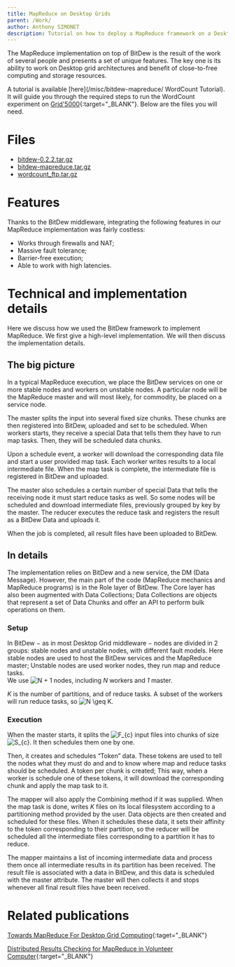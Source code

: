 ```yaml
---
title: MapReduce on Desktop Grids
parent: /Work/
author: Anthony SIMONET
description: Tutorial on how to deploy a MapReduce framework on a Desktop Grid with BitDew. Examples are given for the Grid'5000 experimental testbed.
---
```




The MapReduce implementation on top of BitDew is the result of the work of several people and presents a set of unique features. The key one is
its ability to work on Desktop grid architectures and benefit of close-to-free computing and storage resources.

A tutorial is available [here](/misc/bitdew-mapreduce/ WordCount Tutorial). It will guide you
through the required steps to run the WordCount experiment on [Grid'5000](http://www.grid5000.fr){:target="_BLANK"}. Below are the files you will
need.

# Files

* [bitdew-0.2.2.tar.gz](/download/bitdew-0.2.2.tar.gz "bitdew-0.2.2.tar.gz")
* [bitdew-mapreduce.tar.gz](/download/bitdew-mapreduce.tar.gz "bitdew-mapreduce.tar.gz")
* [wordcount_ftp.tar.gz](/download/wordcount_ftp.tar.gz "WordCount Linux image")

# Features

Thanks to the BitDew middleware, integrating the following features in our MapReduce implementation was fairly costless:

* Works through firewalls and NAT;
* Massive fault tolerance;
* Barrier-free execution;
* Able to work with high latencies.

# Technical and implementation details

Here we discuss how we used the BitDew framework to implement MapReduce. We first give a high-level implementation. We will then discuss
the implementation details.

## The big picture

In a typical MapReduce execution, we place the BitDew services on one or more stable nodes and workers on unstable nodes. A particular node
will be the MapReduce master and will most likely, for commodity, be placed on a service node.

The master splits the input into several fixed size chunks. These chunks are then registered into BitDew, uploaded and set to be scheduled.
When workers starts, they receive a special Data that tells them they have to run map tasks. Then, they will be scheduled data chunks.

Upon a schedule event, a worker will download the corresponding data file and start a user provided map task. Each worker writes results to
a local intermediate file. When the map task is complete, the intermediate file is registered in BitDew and uploaded.

The master also schedules a certain number of special Data that tells the receiving node it must start reduce tasks as well. So some nodes
will be scheduled and download intermediate files, previously grouped by key by the master. The reducer executes the reduce task and registers
the result as a BitDew Data and uploads it.

When the job is completed, all result files have been uploaded to BitDew.

## In details

The implementation relies on BitDew and a new service, the DM (Data Message). However, the main part of the code (MapReduce mechanics and
MapReduce programs) is in the Role layer of BitDew. The Core layer has also been augmented with Data Collections; Data Collections are objects
that represent a set of Data Chunks and offer an API to perform bulk operations on them.

### Setup

In BitDew − as in most Desktop Grid middleware − nodes are divided in 2 groups: stable nodes and unstable nodes, with different fault models.
Here stable nodes are used to host the BitDew services and the MapReduce master; Unstable nodes are used worker nodes, they run map and reduce
tasks.<br />
We use <img src='http://s0.wp.com/latex.php?latex=N+%2B+1&#038;bg=ffffff&#038;fg=000000&#038;s=0' alt='N + 1' title='N + 1' class='latex' />
nodes, including <em>N</em> workers and <em>1</em> master.

<em>K</em> is the number of partitions, and of reduce tasks. A subset of the workers will run reduce tasks, so
<img src='http://s0.wp.com/latex.php?latex=N+%5Cgeq+K&#038;bg=ffffff&#038;fg=000000&#038;s=0' alt='N \geq K' title='N \geq K' class='latex' />.</p>

### Execution

When the master starts, it splits the <img src='http://s0.wp.com/latex.php?latex=F_%7Bc%7D&#038;bg=ffffff&#038;fg=000000&#038;s=0'
alt='F_{c}' title='F_{c}' class='latex' /> input files into chunks of size <img src='http://s0.wp.com/latex.php?latex=S_%7Bc%7D&#038;bg=ffffff&#038;fg=000000&#038;s=0'
alt='S_{c}' title='S_{c}' class='latex' />. It then schedules them one by one.

Then, it creates and schedules &#8220;Token&#8221; data. These tokens are used to tell the nodes what they must do and and to know where map
and reduce tasks should be scheduled. A token per chunk is created; This way, when a worker is schedule one of these tokens, it will download the
corresponding chunk and apply the map task to it.

The mapper will also apply the Combining method if it was supplied. When the map task is done, writes <em>K</em> files on its local
filesystem according to a partitioning method provided by the user. Data objects are then created and scheduled for these files. When it
schedules these data, it sets their affinity to the token corresponding to their partition, so the reducer will be scheduled all the intermediate
files corresponding to a partition it has to reduce.

The mapper maintains a list of incoming intermediate data and process them once all intermediate results in its partition has been received. The
result file is associated with a data in BitDew, and this data is scheduled with the master attribute. The master will then collects it and stops
whenever all final result files have been received.

# Related publications
[Towards MapReduce For Desktop Grid Computing](http://graal.ens-lyon.fr/~gfedak/thesis/xtremmapreduce.3pgcic10.pdf "Towards MapReduce for Desktop Grid
Computing"){:taget="_BLANK"}

[Distributed Results Checking for MapReduce in Volunteer Computer](http://ieeexplore.ieee.org/xpls/abs_all.jsp?arnumber=6009055 "Distributed Results
Checking for MapReduce in Volunteer Computer"){:target="_BLANK"}

